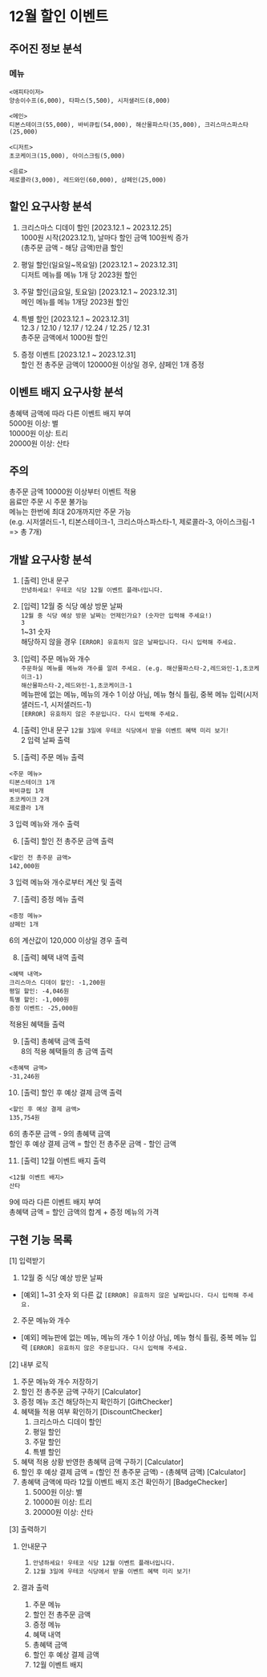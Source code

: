 # 12월 할인 이벤트

## 주어진 정보 분석
### 메뉴
```text
<애피타이저>
양송이수프(6,000), 타파스(5,500), 시저샐러드(8,000)

<메인>
티본스테이크(55,000), 바비큐립(54,000), 해산물파스타(35,000), 크리스마스파스타(25,000)

<디저트>
초코케이크(15,000), 아이스크림(5,000)

<음료>
제로콜라(3,000), 레드와인(60,000), 샴페인(25,000)
```

## 할인 요구사항 분석
1) 크리스마스 디데이 할인 [2023.12.1 ~ 2023.12.25]<br>
1000원 시작(2023.12.1), 날마다 할인 금액 100원씩 증가<br>
(총주문 금액 - 해당 금액)만큼 할인<br>

2) 평일 할인(일요일~목요일) [2023.12.1 ~ 2023.12.31]<br>
디저트 메뉴를 메뉴 1개 당 2023원 할인<br>

3) 주말 할인(금요일, 토요일) [2023.12.1 ~ 2023.12.31]<br>
메인 메뉴를 메뉴 1개당 2023원 할인<br>

4) 특별 할인 [2023.12.1 ~ 2023.12.31]<br>
12.3 / 12.10 / 12.17 / 12.24 / 12.25 / 12.31<br>
총주문 금액에서 1000원 할인<br>

5) 증정 이벤트 [2023.12.1 ~ 2023.12.31]<br>
할인 전 총주문 금액이 120000원 이상일 경우, 샴페인 1개 증정<br>

## 이벤트 배지 요구사항 분석
총혜택 금액에 따라 다른 이벤트 배지 부여<br>
5000원 이상: 별<br>
10000원 이상: 트리<br>
20000원 이상: 산타<br>

## 주의
총주문 금액 10000원 이상부터 이벤트 적용<br>
음료만 주문 시 주문 불가능<br>
메뉴는 한번에 최대 20개까지만 주문 가능<br>
(e.g. 시저샐러드-1, 티본스테이크-1, 크리스마스파스타-1, 제로콜라-3, 아이스크림-1 => 총 7개)<br>

## 개발 요구사항 분석
1. [출력] 안내 문구<br>
`안녕하세요! 우테코 식당 12월 이벤트 플래너입니다.`<br>

2. [입력] 12월 중 식당 예상 방문 날짜<br>
`12월 중 식당 예상 방문 날짜는 언제인가요? (숫자만 입력해 주세요!)`<br>
`3`<br>
1~31 숫자<br>
해당하지 않을 경우 `[ERROR] 유효하지 않은 날짜입니다. 다시 입력해 주세요.`<br>

3. [입력] 주문 메뉴와 개수<br>
`주문하실 메뉴를 메뉴와 개수를 알려 주세요. (e.g. 해산물파스타-2,레드와인-1,초코케이크-1)`<br>
`해산물파스타-2,레드와인-1,초코케이크-1`<br>
메뉴판에 없는 메뉴, 메뉴의 개수 1 이상 아님, 메뉴 형식 틀림, 중복 메뉴 입력(시저샐러드-1, 시저샐러드-1)<br>
`[ERROR] 유효하지 않은 주문입니다. 다시 입력해 주세요.`<br>

4. [출력] 안내 문구
`12월 3일에 우테코 식당에서 받을 이벤트 혜택 미리 보기!`<br>
2 입력 날짜 출력<br>

5. [출력] 주문 메뉴 출력<br>
```text
<주문 메뉴>
티본스테이크 1개
바비큐립 1개
초코케이크 2개
제로콜라 1개
```
3 입력 메뉴와 개수 출력

6. [출력] 할인 전 총주문 금액 출력<br>
```text
<할인 전 총주문 금액>
142,000원
```
3 입력 메뉴와 개수로부터 계산 및 출력<br>

7. [출력] 증정 메뉴 출력<br>
```text
<증정 메뉴>
샴페인 1개
```
6의 계산값이 120,000 이상일 경우 출력<br>

8. [출력] 혜택 내역 출력<br>
```text
<혜택 내역>
크리스마스 디데이 할인: -1,200원
평일 할인: -4,046원
특별 할인: -1,000원
증정 이벤트: -25,000원
```
적용된 혜택들 출력

9. [출력] 총혜택 금액 출력<br>
8의 적용 혜택들의 총 금액 출력<br>
```text
<총혜택 금액>
-31,246원
```

10. [출력] 할인 후 예상 결제 금액 출력<br>
```text
<할인 후 예상 결제 금액>
135,754원
```
6의 총주문 금액 - 9의 총혜택 금액<br>
할인 후 예상 결제 금액 = 할인 전 총주문 금액 - 할인 금액<br>

11. [출력] 12월 이벤트 배지 출력<br>
```text
<12월 이벤트 배지>
산타
```
9에 따라 다른 이벤트 배지 부여<br>
총혜택 금액 = 할인 금액의 합계 + 증정 메뉴의 가격<br>


## 구현 기능 목록
[1] 입력받기
1. 12월 중 식당 예상 방문 날짜<br>
- [예외]  1~31 숫자 외 다른 값  `[ERROR] 유효하지 않은 날짜입니다. 다시 입력해 주세요.`
2. 주문 메뉴와 개수
- [예외] 메뉴판에 없는 메뉴, 메뉴의 개수 1 이상 아님, 메뉴 형식 틀림, 중복 메뉴 입력 `[ERROR] 유효하지 않은 주문입니다. 다시 입력해 주세요.`

[2] 내부 로직
1. 주문 메뉴와 개수 저장하기
2. 할인 전 총주문 금액 구하기 [Calculator]
3. 증정 메뉴 조건 해당하는지 확인하기 [GiftChecker]
4. 혜택들 적용 여부 확인하기 [DiscountChecker]
   1. 크리스마스 디데이 할인
   2. 평일 할인
   3. 주말 할인
   4. 특별 할인
5. 혜택 적용 상황 반영한 총혜택 금액 구하기 [Calculator]
6. 할인 후 예상 결제 금액 = (할인 전 총주문 금액) - (총혜택 금액) [Calculator]
7. 총혜택 금액에 따라 12월 이벤트 배지 조건 확인하기 [BadgeChecker]
   1. 5000원 이상: 별
   2. 10000원 이상: 트리
   3. 20000원 이상: 산타

[3] 출력하기
1. 안내문구
   1. `안녕하세요! 우테코 식당 12월 이벤트 플래너입니다.`
   2. `12월 3일에 우테코 식당에서 받을 이벤트 혜택 미리 보기!`

2. 결과 출력
   1. 주문 메뉴
   2. 할인 전 총주문 금액
   3. 증정 메뉴
   4. 혜택 내역
   5. 총혜택 금액
   6. 할인 후 예상 결제 금액
   7. 12월 이벤트 배지
